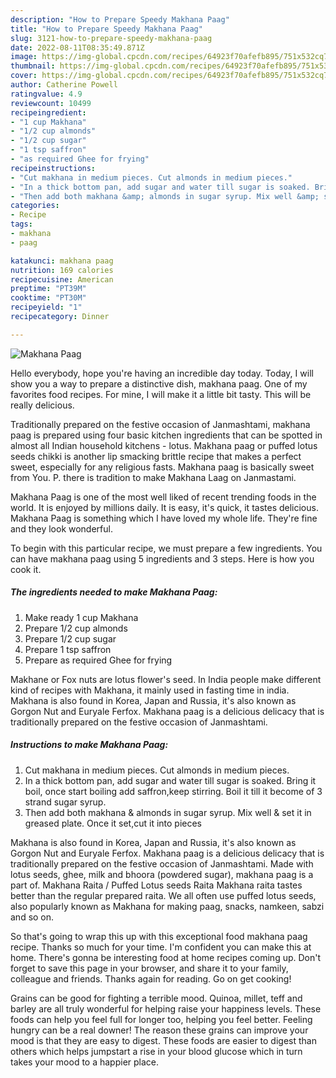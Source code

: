 ```yaml
---
description: "How to Prepare Speedy Makhana Paag"
title: "How to Prepare Speedy Makhana Paag"
slug: 3121-how-to-prepare-speedy-makhana-paag
date: 2022-08-11T08:35:49.871Z
image: https://img-global.cpcdn.com/recipes/64923f70afefb895/751x532cq70/makhana-paag-recipe-main-photo.jpg
thumbnail: https://img-global.cpcdn.com/recipes/64923f70afefb895/751x532cq70/makhana-paag-recipe-main-photo.jpg
cover: https://img-global.cpcdn.com/recipes/64923f70afefb895/751x532cq70/makhana-paag-recipe-main-photo.jpg
author: Catherine Powell
ratingvalue: 4.9
reviewcount: 10499
recipeingredient:
- "1 cup Makhana"
- "1/2 cup almonds"
- "1/2 cup sugar"
- "1 tsp saffron"
- "as required Ghee for frying"
recipeinstructions:
- "Cut makhana in medium pieces. Cut almonds in medium pieces."
- "In a thick bottom pan, add sugar and water till sugar is soaked. Bring it boil, once start boiling add saffron,keep stirring. Boil it till it become of 3 strand sugar syrup."
- "Then add both makhana &amp; almonds in sugar syrup. Mix well &amp; set it in greased plate. Once it set,cut it into pieces"
categories:
- Recipe
tags:
- makhana
- paag

katakunci: makhana paag 
nutrition: 169 calories
recipecuisine: American
preptime: "PT39M"
cooktime: "PT30M"
recipeyield: "1"
recipecategory: Dinner

---
```



![Makhana Paag](https://img-global.cpcdn.com/recipes/64923f70afefb895/751x532cq70/makhana-paag-recipe-main-photo.jpg)

Hello everybody, hope you're having an incredible day today. Today, I will show you a way to prepare a distinctive dish, makhana paag. One of my favorites food recipes. For mine, I will make it a little bit tasty. This will be really delicious.

Traditionally prepared on the festive occasion of Janmashtami, makhana paag is prepared using four basic kitchen ingredients that can be spotted in almost all Indian household kitchens - lotus. Makhana paag or puffed lotus seeds chikki is another lip smacking brittle recipe that makes a perfect sweet, especially for any religious fasts. Makhana paag is basically sweet from You. P. there is tradition to make Makhana Laag on Janmastami.

Makhana Paag is one of the most well liked of recent trending foods in the world. It is enjoyed by millions daily. It is easy, it's quick, it tastes delicious. Makhana Paag is something which I have loved my whole life. They're fine and they look wonderful.


To begin with this particular recipe, we must prepare a few ingredients. You can have makhana paag using 5 ingredients and 3 steps. Here is how you cook it.

<!--inarticleads1-->

##### The ingredients needed to make Makhana Paag:

1. Make ready 1 cup Makhana
1. Prepare 1/2 cup almonds
1. Prepare 1/2 cup sugar
1. Prepare 1 tsp saffron
1. Prepare as required Ghee for frying


Makhane or Fox nuts are lotus flower&#39;s seed. In India people make different kind of recipes with Makhana, it mainly used in fasting time in india. Makhana is also found in Korea, Japan and Russia, it&#39;s also known as Gorgon Nut and Euryale Ferfox. Makhana paag is a delicious delicacy that is traditionally prepared on the festive occasion of Janmashtami. 

<!--inarticleads2-->

##### Instructions to make Makhana Paag:

1. Cut makhana in medium pieces. Cut almonds in medium pieces.
1. In a thick bottom pan, add sugar and water till sugar is soaked. Bring it boil, once start boiling add saffron,keep stirring. Boil it till it become of 3 strand sugar syrup.
1. Then add both makhana &amp; almonds in sugar syrup. Mix well &amp; set it in greased plate. Once it set,cut it into pieces


Makhana is also found in Korea, Japan and Russia, it&#39;s also known as Gorgon Nut and Euryale Ferfox. Makhana paag is a delicious delicacy that is traditionally prepared on the festive occasion of Janmashtami. Made with lotus seeds, ghee, milk and bhoora (powdered sugar), makhana paag is a part of. Makhana Raita / Puffed Lotus seeds Raita Makhana raita tastes better than the regular prepared raita. We all often use puffed lotus seeds, also popularly known as Makhana for making paag, snacks, namkeen, sabzi and so on. 

So that's going to wrap this up with this exceptional food makhana paag recipe. Thanks so much for your time. I'm confident you can make this at home. There's gonna be interesting food at home recipes coming up. Don't forget to save this page in your browser, and share it to your family, colleague and friends. Thanks again for reading. Go on get cooking!

Grains can be good for fighting a terrible mood. Quinoa, millet, teff and barley are all truly wonderful for helping raise your happiness levels. These foods can help you feel full for longer too, helping you feel better. Feeling hungry can be a real downer! The reason these grains can improve your mood is that they are easy to digest. These foods are easier to digest than others which helps jumpstart a rise in your blood glucose which in turn takes your mood to a happier place.
